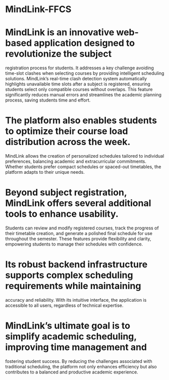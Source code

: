 # MindLink-FFCS
# MindLink is an innovative web-based application designed to revolutionize the subject 
registration process for students. It addresses a key challenge avoiding time-slot clashes when 
selecting courses by providing intelligent scheduling solutions. MindLink’s real-time clash 
detection system automatically highlights unavailable time slots after a subject is registered, 
ensuring students select only compatible courses without overlaps. This feature significantly 
reduces manual errors and streamlines the academic planning process, saving students time and 
effort. 
# The platform also enables students to optimize their course load distribution across the week. 
MindLink allows the creation of personalized schedules tailored to individual preferences, 
balancing academic and extracurricular commitments. Whether students prefer compact 
schedules or spaced-out timetables, the platform adapts to their unique needs. 

# Beyond subject registration, MindLink offers several additional tools to enhance usability. 
Students can review and modify registered courses, track the progress of their timetable 
creation, and generate a polished final schedule for use throughout the semester. These features 
provide flexibility and clarity, empowering students to manage their schedules with confidence. 
# Its robust backend infrastructure supports complex scheduling requirements while maintaining 
accuracy and reliability. With its intuitive interface, the application is accessible to all users, 
regardless of technical expertise. 
# MindLink’s ultimate goal is to simplify academic scheduling, improving time management and 
fostering student success. By reducing the challenges associated with traditional scheduling, 
the platform not only enhances efficiency but also contributes to a balanced and productive 
academic experience.
